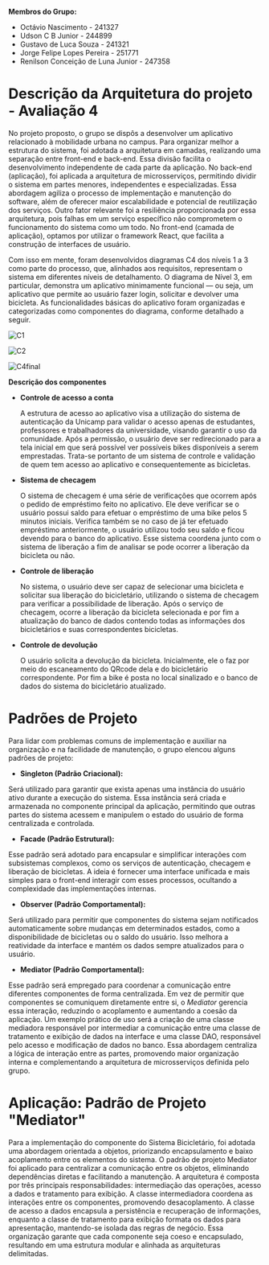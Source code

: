 **Membros do Grupo:**
- Octávio Nascimento - 241327
- Udson C B Junior - 244899
- Gustavo de Luca Souza - 241321
- Jorge Felipe Lopes Pereira - 251771
- Renilson Conceição de Luna Junior - 247358

# **Descrição da Arquitetura do projeto \- Avaliação 4**

   No projeto proposto, o grupo se dispôs a desenvolver um aplicativo relacionado à mobilidade urbana no campus. Para organizar melhor a estrutura do sistema, foi adotada a arquitetura em camadas, realizando uma separação entre front-end e back-end. Essa divisão facilita o desenvolvimento independente de cada parte da aplicação. No back-end (aplicação), foi aplicada a arquitetura de microsserviços, permitindo dividir o sistema em partes menores, independentes e especializadas. Essa abordagem agiliza o processo de implementação e manutenção do software, além de oferecer maior escalabilidade e potencial de reutilização dos serviços. Outro fator relevante foi a resiliência proporcionada por essa arquitetura, pois falhas em um serviço específico não comprometem o funcionamento do sistema como um todo. No front-end (camada de aplicação), optamos por utilizar o framework React, que facilita a construção de interfaces de usuário.
  
   Com isso em mente, foram desenvolvidos diagramas C4 dos níveis 1 a 3 como parte do processo, que, alinhados aos requisitos, representam o sistema em diferentes níveis de detalhamento. O diagrama de Nível 3, em particular, demonstra um aplicativo minimamente funcional — ou seja, um aplicativo que permite ao usuário fazer login, solicitar e devolver uma bicicleta. As funcionalidades básicas do aplicativo foram organizadas e categorizadas como componentes do diagrama, conforme detalhado a seguir.



![C1](https://github.com/user-attachments/assets/85ab0682-fe56-4640-aacc-3f472aa465fa)


  
![C2](https://github.com/user-attachments/assets/5269443b-3085-46ad-9821-ae382d9c0db0)


  
![C4final](https://github.com/user-attachments/assets/b215f4d0-7ab2-44c2-8a47-69c2e3e228d7)

**Descrição dos componentes**

* **Controle de acesso a conta**
  
	A estrutura de acesso ao aplicativo visa a utilização do sistema de autenticação da Unicamp para validar o acesso apenas de estudantes, professores e trabalhadores da universidade, visando garantir o uso da comunidade.
	Após a permissão, o usuário deve ser redirecionado para a tela inicial em que será possível ver possíveis bikes disponíveis a serem emprestadas.
	Trata-se portanto de um sistema de controle e validação de quem tem acesso ao aplicativo e consequentemente as bicicletas.

* **Sistema de checagem**
  
  O sistema de checagem é uma série de verificações que ocorrem após o pedido de empréstimo feito no aplicativo.
	Ele deve verificar se o usuário possui saldo para efetuar o empréstimo de uma bike pelos 5 minutos iniciais. Verifica também se no caso de já ter efetuado empréstimo anteriormente, o usuário utilizou todo seu saldo e ficou devendo para o banco do aplicativo.
	Esse sistema coordena junto com o sistema de liberação a fim de analisar se pode ocorrer a liberação da bicicleta ou não.

* **Controle de liberação**

  No sistema, o usuário deve ser capaz de selecionar uma bicicleta e solicitar sua liberação do bicicletário, utilizando o sistema de checagem para verificar a possibilidade de liberação. 
  Após o serviço de checagem, ocorre a liberação da bicicleta selecionada e por fim a atualização do banco de dados contendo todas as informações dos bicicletários e suas correspondentes bicicletas.

* **Controle de devolução**

  O usuário solicita a devolução da bicicleta. Inicialmente, ele o faz por meio do escaneamento do QRcode dela e do bicicletário correspondente. Por fim a bike é posta no local sinalizado e o banco de dados do sistema do bicicletário atualizado.




# **Padrões de Projeto**

Para lidar com problemas comuns de implementação e auxiliar na organização e na facilidade de manutenção, o grupo elencou alguns padrões de projeto:

* **Singleton (Padrão Criacional):**

Será utilizado para garantir que exista apenas uma instância do usuário ativo durante a execução do sistema. Essa instância será criada e armazenada no componente principal da aplicação, permitindo que outras partes do sistema acessem e manipulem o estado do usuário de forma centralizada e controlada.

* **Facade (Padrão Estrutural):**

Esse padrão será adotado para encapsular e simplificar interações com subsistemas complexos, como os serviços de autenticação, checagem e liberação de bicicletas. A ideia é fornecer uma interface unificada e mais simples para o front-end interagir com esses processos, ocultando a complexidade das implementações internas.

* **Observer (Padrão Comportamental):**

Será utilizado para permitir que componentes do sistema sejam notificados automaticamente sobre mudanças em determinados estados, como a disponibilidade de bicicletas ou o saldo do usuário. Isso melhora a reatividade da interface e mantém os dados sempre atualizados para o usuário.

* **Mediator (Padrão Comportamental):**

Esse padrão será empregado para coordenar a comunicação entre diferentes componentes de forma centralizada. Em vez de permitir que componentes se comuniquem diretamente entre si, o *Mediator* gerencia essa interação, reduzindo o acoplamento e aumentando a coesão da aplicação. Um exemplo prático de uso será a criação de uma classe mediadora responsável por intermediar a comunicação entre uma classe de tratamento e exibição de dados na interface e uma classe DAO, responsável pelo acesso e modificação de dados no banco. Essa abordagem centraliza a lógica de interação entre as partes, promovendo maior organização interna e complementando a arquitetura de microsserviços definida pelo grupo.


# **Aplicação: Padrão de Projeto "Mediator"**

Para a implementação do componente do Sistema Bicicletário, foi adotada uma abordagem orientada a objetos, priorizando encapsulamento e baixo acoplamento entre os elementos do sistema. O padrão de projeto Mediator foi aplicado para centralizar a comunicação entre os objetos, eliminando dependências diretas e facilitando a manutenção. A arquitetura é composta por três principais responsabilidades: intermediação das operações, acesso a dados e tratamento para exibição. A classe intermediadora coordena as interações entre os componentes, promovendo desacoplamento. A classe de acesso a dados encapsula a persistência e recuperação de informações, enquanto a classe de tratamento para exibição formata os dados para apresentação, mantendo-se isolada das regras de negócio. Essa organização garante que cada componente seja coeso e encapsulado, resultando em uma estrutura modular e alinhada as arquiteturas delimitadas.
